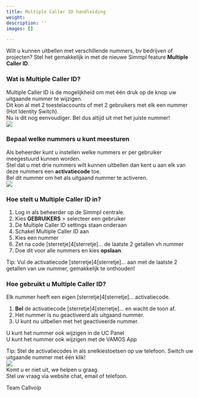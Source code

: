 ```yaml
---
title: Multiple Caller ID handleiding
weight: 
description: ''
images: []

---
```

Wilt u kunnen uitbellen met verschillende nummers, bv bedrijven of projecten? Stel het gemakkelijk in met de nieuwe Simmpl feature **Multiple Caller ID**.

<h3>Wat is Multiple Caller ID?</h3>

Multiple Caller ID is de mogelijkheid om met één druk op de knop uw uitgaande nummer te wijzigen.  
Dit kon al met 2 toestelaccounts of met 2 gebruikers met elk een nummer (Hot Identity Switch).  
Nu is dit nog eenvoudiger. Bel dus altijd uit met het juiste nummer!  
![](https://res.cloudinary.com/callvoip/image/upload/v1565343975/features-1_dvrctv.png)

<h3>Bepaal welke nummers u kunt meesturen</h3>

Als beheerder kunt u instellen welke nummers er per gebruiker meegestuurd kunnen worden.  
Stel dat u met drie nummers wilt kunnen uitbellen dan kent u aan elk van deze nummers een **activatiecode** toe.  
Bel dit nummer om het als uitgaand nummer te activeren.  
![](https://res.cloudinary.com/callvoip/image/upload/v1565344088/features-2_kfvgkn.png)

<h3>Hoe stelt u Multiple Caller ID in?</h3>

1. Log in als beheerder op de Simmpl centrale.
2. Kies **GEBRUIKERS** >  selecteer een gebruiker
3. De Multiple Caller ID settings staan onderaan
4. Schakel Multiple Caller ID aan
5. Kies een nummer
6. Zet na code \[sterretje\]4\[sterretje\]... de laatste 2 getallen vh nummer
7. Doe dit voor alle nummers en kies **opslaan**.

Tip: Vul de activatiecode \[sterretje\]4\[sterretje\]... aan met de laatste 2 getallen van uw nummer, gemakkelijk te onthouden!

<h3>Hoe gebruikt u Multiple Caller ID?</h3>

Elk nummer heeft een eigen \[sterretje\]4\[sterretje\]... activatiecode.

1. **Bel** de activatiecode \[sterretje\]4\[sterretje\]... en wacht de toon af.
2. Het nummer is nu geactiveerd als uitgaand nummer.
3. U kunt nu uitbellen met het geactiveerde nummer.

U kunt het nummer ook wijzigen in de UC Panel  
U kunt het nummer ook wijzigen met de VAMOS App

Tip: Stel de activatiecodes in als snelkiestoetsen op uw telefoon. Switch uw uitgaande nummer met één klik!  
![](https://res.cloudinary.com/callvoip/image/upload/v1565344485/features-3_v6lsfy.png)  
Komt u er niet uit, we helpen u graag.  
Stel uw vraag via website chat, email of telefoon.

Team Callvoip
